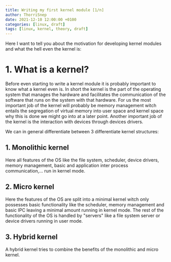 ```yaml
---
title: Writing my first kernel module [1/n]
author: ThorriSnep
date: 2021-12-10 12:00:00 +0100
categories: [linux, draft]
tags: [linux, kernel, theory, draft]
---
```


Here I want to tell you about the motivation for developing kernel modules and what the hell even the kernel is:

# 1. What is a kernel?

Before even starting to write a kernel module it is probably important to know what a kernel even is.
In short the kernel is the part of the operating system that manages the hardware and facilitates the communication of the software that runs on the system with that hardware.
For us the most important job of the kernel will probably be memory management witch entails the segregation of virtual memory into user space and kernel space why this is done we might go into at a later point.
Another important job of the kernel is the interaction with devices through devices drivers.


We can in general differentiate between 3 differentiate kernel structures:
## 1. Monolithic kernel
Here all features of the OS like the file system, scheduler, device drivers, memory management, basic and application inter process communication,... run in kernel mode.

## 2. Micro kernel
Here the features of the OS are split into a minimal kernel witch only possesses basic functionality like the scheduler, memory management and basic IPC leaving a minimal amount running in kernel mode.
The rest of the functionality of the OS is handled by "servers" like a file system server or device drivers running in user mode.

## 3. Hybrid kernel
A hybrid kernel tries to combine the benefits of the monolithic and micro kernel.

